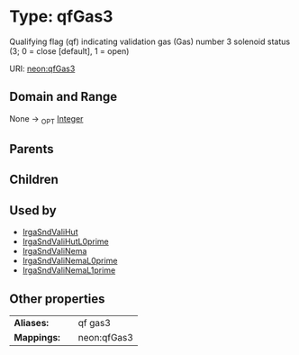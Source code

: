 
# Type: qfGas3


Qualifying flag (qf) indicating validation gas (Gas) number 3 solenoid status (3; 0 = close [default], 1 = open)

URI: [neon:qfGas3](https://data.neonscience.org/qfGas3)


## Domain and Range

None ->  <sub>OPT</sub> [Integer](types/Integer.md)

## Parents


## Children


## Used by

 * [IrgaSndValiHut](IrgaSndValiHut.md)
 * [IrgaSndValiHutL0prime](IrgaSndValiHutL0prime.md)
 * [IrgaSndValiNema](IrgaSndValiNema.md)
 * [IrgaSndValiNemaL0prime](IrgaSndValiNemaL0prime.md)
 * [IrgaSndValiNemaL1prime](IrgaSndValiNemaL1prime.md)

## Other properties

|  |  |  |
| --- | --- | --- |
| **Aliases:** | | qf gas3 |
| **Mappings:** | | neon:qfGas3 |

